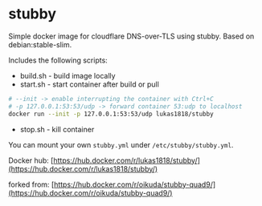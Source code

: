 # stubby
Simple docker image for cloudflare DNS-over-TLS using stubby. Based on debian:stable-slim.

Includes the following scripts:
- build.sh - build image locally
- start.sh - start container after build or pull
```bash
# --init -> enable interrupting the container with Ctrl+C
# -p 127.0.0.1:53:53/udp -> forward container 53:udp to localhost
docker run --init -p 127.0.0.1:53:53/udp lukas1818/stubby
```
- stop.sh - kill container

You can mount your own `stubby.yml` under `/etc/stubby/stubby.yml`.

Docker hub: [https://hub.docker.com/r/lukas1818/stubby/](https://hub.docker.com/r/lukas1818/stubby/)

forked from: [https://hub.docker.com/r/oikuda/stubby-quad9/](https://hub.docker.com/r/oikuda/stubby-quad9/)
